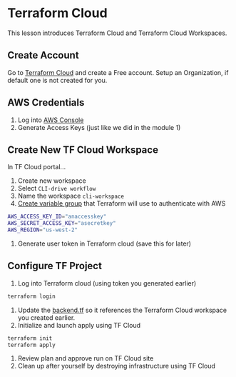 # Terraform Cloud

This lesson introduces Terraform Cloud and Terraform Cloud Workspaces.

## Create Account

Go to [Terraform Cloud](https://app.terraform.io/) and create a Free account.
Setup an Organization, if default one is not created for you.

## AWS Credentials

1. Log into [AWS Console](https://console.aws.amazon.com/)
1. Generate Access Keys (just like we did in the module 1)

## Create New TF Cloud Workspace

In TF Cloud portal...

1. Create new workspace
1. Select `CLI-drive workflow`
1. Name the workspace `cli-workspace`
1. [Create variable group](https://developer.hashicorp.com/terraform/cloud-docs/workspaces/variables/managing-variables#workspace-specific-variables) that Terraform will use to authenticate with AWS

  ```bash
  AWS_ACCESS_KEY_ID="anaccesskey"
  AWS_SECRET_ACCESS_KEY="asecretkey"
  AWS_REGION="us-west-2"
  ```

1. Generate user token in Terraform cloud (save this for later)

## Configure TF Project

1. Log into Terraform cloud (using token you generated earlier)

  ```bash
  terraform login
  ```

1. Update the [backend.tf](./start/backend.tf) so it references the Terraform Cloud workspace you created earlier.
1. Initialize and launch apply using TF Cloud

  ```bash
  terraform init
  terraform apply
  ```

1. Review plan and approve run on TF Cloud site
1. Clean up after yourself by destroying infrastructure using TF Cloud
